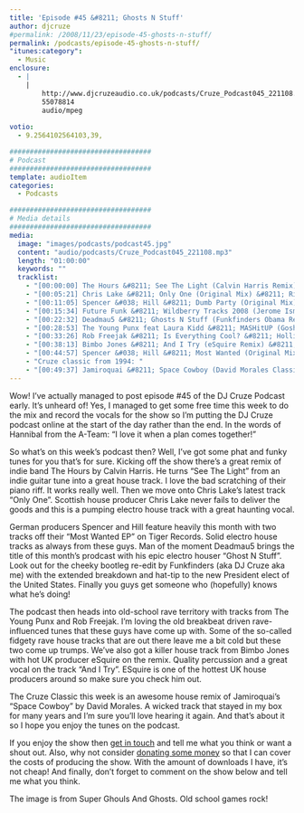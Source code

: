 ```yaml
---
title: 'Episode #45 &#8211; Ghosts N Stuff'
author: djcruze
#permalink: /2008/11/23/episode-45-ghosts-n-stuff/
permalink: /podcasts/episode-45-ghosts-n-stuff/
"itunes:category":
  - Music
enclosure:
  - |
    |
        http://www.djcruzeaudio.co.uk/podcasts/Cruze_Podcast045_221108.mp3
        55078814
        audio/mpeg
        
votio:
  - 9.2564102564103,39,

###################################
# Podcast
###################################
template: audioItem
categories:
  - Podcasts

###################################
# Media details
###################################
media:
  image: "images/podcasts/podcast45.jpg"
  content: "audio/podcasts/Cruze_Podcast045_221108.mp3"
  length: "01:00:00"
  keywords: ""
  tracklist:
    - "[00:00:00] The Hours &#8211; See The Light (Calvin Harris Remix) &#8211; Is Good Music"
    - "[00:05:21] Chris Lake &#8211; Only One (Original Mix) &#8211; Rising Music"
    - "[00:11:05] Spencer &#038; Hill &#8211; Dumb Party (Original Mix) &#8211; Tiger Records"
    - "[00:15:34] Future Funk &#8211; Wildberry Tracks 2008 (Jerome Isma Ae Original Vocal Mix) &#8211; Ambassade"
    - "[00:22:32] Deadmau5 &#8211; Ghosts N Stuff (Funkfinders Obama Re-edit) &#8211; Mau5trap"
    - "[00:28:53] The Young Punx feat Laura Kidd &#8211; MASHitUP (Goshi Goshi Remix) &#8211; Mofo Hifi"
    - "[00:33:26] Rob Freejak &#8211; Is Everything Cool? &#8211; Hollister Records"
    - "[00:38:13] Bimbo Jones &#8211; And I Try (eSquire Remix) &#8211; White"
    - "[00:44:57] Spencer &#038; Hill &#8211; Most Wanted (Original Mix) &#8211; Tiger Records"
    - "Cruze classic from 1994: "
    - "[00:49:37] Jamiroquai &#8211; Space Cowboy (David Morales Classic Club Mix) &#8211; Sony"
---
```


Wow! I&#8217;ve actually managed to post episode #45 of the DJ Cruze Podcast early. It&#8217;s unheard of! Yes, I managed to get some free time this week to do the mix and record the vocals for the show so I&#8217;m putting the DJ Cruze podcast online at the start of the day rather than the end. In the words of Hannibal from the A-Team: &#8220;I love it when a plan comes together!&#8221;

So what&#8217;s on this week&#8217;s podcast then? Well, I&#8217;ve got some phat and funky tunes for you that&#8217;s for sure. Kicking off the show there&#8217;s a great remix of indie band The Hours by Calvin Harris. He turns &#8220;See The Light&#8221; from an indie guitar tune into a great house track. I love the bad scratching of their piano riff. It works really well. Then we move onto Chris Lake&#8217;s latest track &#8220;Only One&#8221;. Scottish house producer Chris Lake never fails to deliver the goods and this is a pumping electro house track with a great haunting vocal.

German producers Spencer and Hill feature heavily this month with two tracks off their &#8220;Most Wanted EP&#8221; on Tiger Records. Solid electro house tracks as always from these guys. Man of the moment Deadmau5 brings the title of this month&#8217;s prodcast with his epic electro houser &#8220;Ghost N Stuff&#8221;. Look out for the cheeky bootleg re-edit by Funkfinders (aka DJ Cruze aka me) with the extended breakdown and hat-tip to the new President elect of the United States. Finally you guys get someone who (hopefully) knows what he&#8217;s doing!

The podcast then heads into old-school rave territory with tracks from The Young Punx and Rob Freejak. I&#8217;m loving the old breakbeat driven rave-influenced tunes that these guys have come up with. Some of the so-called fidgety rave house tracks that are out there leave me a bit cold but these two come up trumps. We&#8217;ve also got a killer house track from Bimbo Jones with hot UK producer eSquire on the remix. Quality percussion and a great vocal on the track &#8220;And I Try&#8221;. ESquire is one of the hottest UK house producers around so make sure you check him out.

The Cruze Classic this week is an awesome house remix of Jamiroquai&#8217;s &#8220;Space Cowboy&#8221; by David Morales. A wicked track that stayed in my box for many years and I&#8217;m sure you&#8217;ll love hearing it again. And that&#8217;s about it so I hope you enjoy the tunes on the podcast.

If you enjoy the show then [get in touch][2] and tell me what you think or want a shout out. Also, why not consider [donating some money][3] so that I can cover the costs of producing the show. With the amount of downloads I have, it&#8217;s not cheap! And finally, don&#8217;t forget to comment on the show below and tell me what you think.

The image is from Super Ghouls And Ghosts. Old school games rock!

 [1]: http://www.djcruze.co.uk/cms/wp-content/uploads/2008/11/podcast45.jpg
 [2]: /cms/contact/
 [3]: http://www.dreamhost.com/donate.cgi?id=8244
 [4]: http://www.djcruze.co.uk/cms/wp-content/DownloadButton.gif
 [5]: http://www.djcruzeaudio.co.uk/podcasts/Cruze_Podcast045_221108.mp3